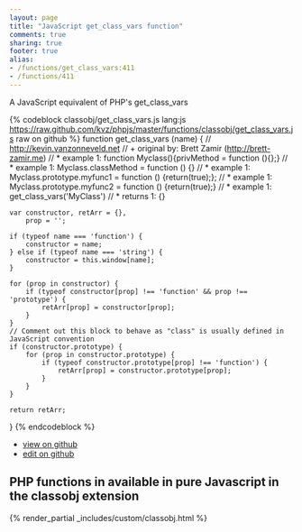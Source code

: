 ```yaml
---
layout: page
title: "JavaScript get_class_vars function"
comments: true
sharing: true
footer: true
alias:
- /functions/get_class_vars:411
- /functions/411
---
```

<!-- Generated by Rakefile:build -->
A JavaScript equivalent of PHP's get_class_vars

{% codeblock classobj/get_class_vars.js lang:js https://raw.github.com/kvz/phpjs/master/functions/classobj/get_class_vars.js raw on github %}
function get_class_vars (name) {
    // http://kevin.vanzonneveld.net
    // +   original by: Brett Zamir (http://brett-zamir.me)
    // *     example 1: function Myclass(){privMethod = function (){};}
    // *     example 1: Myclass.classMethod = function () {}
    // *     example 1: Myclass.prototype.myfunc1 = function () {return(true);};
    // *     example 1: Myclass.prototype.myfunc2 = function () {return(true);}
    // *     example 1: get_class_vars('MyClass')
    // *     returns 1: {}

    var constructor, retArr = {},
        prop = '';

    if (typeof name === 'function') {
        constructor = name;
    } else if (typeof name === 'string') {
        constructor = this.window[name];
    }

    for (prop in constructor) {
        if (typeof constructor[prop] !== 'function' && prop !== 'prototype') {
            retArr[prop] = constructor[prop];
        }
    }
    // Comment out this block to behave as "class" is usually defined in JavaScript convention
    if (constructor.prototype) {
        for (prop in constructor.prototype) {
            if (typeof constructor.prototype[prop] !== 'function') {
                retArr[prop] = constructor.prototype[prop];
            }
        }
    }

    return retArr;
}
{% endcodeblock %}

 - [view on github](https://github.com/kvz/phpjs/blob/master/functions/classobj/get_class_vars.js)
 - [edit on github](https://github.com/kvz/phpjs/edit/master/functions/classobj/get_class_vars.js)

## PHP functions in available in pure Javascript in the classobj extension
{% render_partial _includes/custom/classobj.html %}

